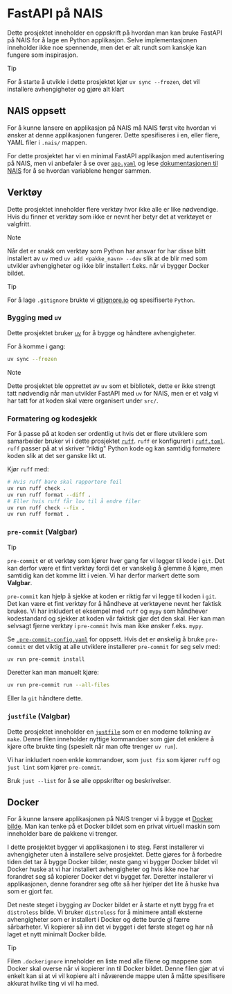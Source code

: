# FastAPI på NAIS

Dette prosjektet inneholder en oppskrift på hvordan man kan bruke FastAPI på
NAIS for å lage en Python applikasjon. Selve implementasjonen inneholder ikke
noe spennende, men det er alt rundt som kanskje kan fungere som inspirasjon.

> [!TIP]
> For å starte å utvikle i dette prosjektet kjør `uv sync --frozen`, det vil
> installere avhengigheter og gjøre alt klart

## NAIS oppsett

For å kunne lansere en applikasjon på NAIS må NAIS først vite hvordan vi ønsker
at denne applikasjonen fungerer. Dette spesifiseres i en, eller flere, YAML
filer i `.nais/` mappen.

For dette prosjektet har vi en minimal FastAPI applikasjon med autentisering på
NAIS, men vi anbefaler å se over [`app.yaml`](.nais/app.yaml) og lese
[dokumentasjonen til
NAIS](https://docs.nais.io/workloads/application/reference/application-spec/)
for å se hvordan variablene henger sammen.

## Verktøy

Dette prosjektet inneholder flere verktøy hvor ikke alle er like nødvendige.
Hvis du finner et verktøy som ikke er nevnt her betyr det at verktøyet er
valgfritt.

> [!NOTE]
> Når det er snakk om verktøy som Python har ansvar for har disse blitt
> installert av `uv` med `uv add <pakke_navn> --dev` slik at de blir med som
> utvikler avhengigheter og ikke blir installert f.eks. når vi bygger Docker
> bildet.

> [!TIP]
> For å lage `.gitignore` brukte vi
> [gitignore.io](https://www.toptal.com/developers/gitignore) og spesifiserte
> `Python`.

### Bygging med `uv`

Dette prosjektet bruker [`uv`](https://docs.astral.sh/uv/) for å bygge og
håndtere avhengigheter.

For å komme i gang:

```bash
uv sync --frozen
```

> [!NOTE]
> Dette prosjektet ble opprettet av `uv` som et bibliotek, dette er ikke strengt
> tatt nødvendig når man utvikler FastAPI med `uv` for NAIS, men er et valg vi
> har tatt for at koden skal være organisert under `src/`.

### Formatering og kodesjekk

For å passe på at koden ser ordentlig ut hvis det er flere utviklere som
samarbeider bruker vi i dette prosjektet [`ruff`](https://docs.astral.sh/ruff/).
`ruff` er konfigurert i [`ruff.toml`](./ruff.toml). `ruff` passer på at vi
skriver "riktig" Python kode og kan samtidig formatere koden slik at det ser
ganske likt ut.

Kjør `ruff` med:
```bash
# Hvis ruff bare skal rapportere feil
uv run ruff check .
uv run ruff format --diff .
# Eller hvis ruff får lov til å endre filer
uv run ruff check --fix .
uv run ruff format .
```

### `pre-commit` (Valgbar)

> [!TIP]
> `pre-commit` er et verktøy som kjører hver gang før vi legger til kode i
> `git`. Det kan derfor være et fint verktøy fordi det er vanskelig å glemme å
> kjøre, men samtidig kan det komme litt i veien. Vi har derfor markert dette
> som **Valgbar**.

`pre-commit` kan hjelp å sjekke at koden er riktig før vi legge til koden i
`git`. Det kan være et fint verktøy for å håndheve at verktøyene nevnt her
faktisk brukes. Vi har inkludert et eksempel med `ruff` og `mypy` som håndhever
kodestandard og sjekker at koden vår faktisk gjør det den skal. Her kan man
selvsagt fjerne verktøy i `pre-commit` hvis man ikke ønsker f.eks. `mypy`.

Se [`.pre-commit-config.yaml`](.pre-commit-config.yaml) for oppsett. Hvis det er
ønskelig å bruke `pre-commit` er det viktig at alle utviklere installerer
`pre-commit` for seg selv med:

```bash
uv run pre-commit install
```

Deretter kan man manuelt kjøre:

```bash
uv run pre-commit run --all-files
```

Eller la `git` håndtere dette.

### `justfile` (Valgbar)

Dette prosjektet inneholder en [`justfile`](https://just.systems/man/en/) som er
en moderne tolkning av `make`.  Denne filen inneholder nyttige kommandoer som
gjør det enklere å kjøre ofte brukte ting (spesielt når man ofte trenger `uv
run`).

Vi har inkludert noen enkle kommandoer, som `just fix` som kjører `ruff` og
`just lint` som kjører `pre-commit`.

Bruk `just --list` for å se alle oppskrifter og beskrivelser.

## Docker

For å kunne lansere applikasjonen på NAIS trenger vi å bygge et [Docker
bilde](https://docs.docker.com/get-started/). Man kan tenke på et Docker bildet
som en privat virtuell maskin som inneholder bare de pakkene vi trenger.

I dette prosjektet bygger vi applikasjonen i to steg. Først installerer vi
avhengigheter uten å installere selve prosjektet. Dette gjøres for å forbedre
tiden det tar å bygge Docker bilder, neste gang vi bygger Docker bildet vil
Docker huske at vi har installert avhengigheter og hvis ikke noe har forandret
seg så kopierer Docker det vi bygget før. Deretter installerer vi applikasjonen,
denne forandrer seg ofte så her hjelper det lite å huske hva som er gjort før.

Det neste steget i bygging av Docker bildet er å starte et nytt bygg fra et
`distroless` bilde. Vi bruker `distroless` for å minimere antall eksterne
avhengigheter som er installert i Docker og dette burde gi færre sårbarheter. Vi
kopierer så inn det vi bygget i det første steget og har nå laget et nytt
minimalt Docker bilde.

> [!TIP]
> Filen `.dockerignore` inneholder en liste med alle filene og mappene som
> Docker skal overse når vi kopierer inn til Docker bildet. Denne filen gjør at
> vi enkelt kan si at vi vil kopiere alt i nåværende mappe uten å måtte
> spesifisere akkurat hvilke ting vi vil ha med.
